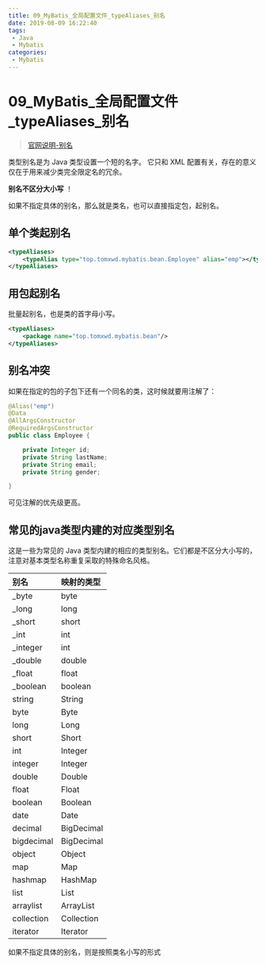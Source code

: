 ```yaml
---
title: 09_MyBatis_全局配置文件_typeAliases_别名
date: 2019-08-09 16:22:40
tags: 
 - Java
 - Mybatis
categories:
 - Mybatis
---
```


# 09_MyBatis\_全局配置文件\_typeAliases_别名

> [官网说明-别名](http://www.mybatis.org/mybatis-3/zh/configuration.html#typeAliases)

类型别名是为 Java 类型设置一个短的名字。 它只和 XML 配置有关，存在的意义仅在于用来减少类完全限定名的冗余。

**别名不区分大小写** ！

如果不指定具体的别名，那么就是类名，也可以直接指定包，起别名。



## 单个类起别名

```xml
<typeAliases>
    <typeAlias type="top.tomxwd.mybatis.bean.Employee" alias="emp"></typeAlias>
</typeAliases>
```



## 用包起别名

批量起别名，也是类的首字母小写。

```xml
<typeAliases>
    <package name="top.tomxwd.mybatis.bean"/>
</typeAliases>
```



## 别名冲突

如果在指定的包的子包下还有一个同名的类，这时候就要用注解了：

```java
@Alias("emp")
@Data
@AllArgsConstructor
@RequiredArgsConstructor
public class Employee {

    private Integer id;
    private String lastName;
    private String email;
    private String gender;

}
```

可见注解的优先级更高。



## 常见的java类型内建的对应类型别名

这是一些为常见的 Java 类型内建的相应的类型别名。它们都是不区分大小写的，注意对基本类型名称重复采取的特殊命名风格。

| 别名       | 映射的类型 |
| :--------- | :--------- |
| _byte      | byte       |
| _long      | long       |
| _short     | short      |
| _int       | int        |
| _integer   | int        |
| _double    | double     |
| _float     | float      |
| _boolean   | boolean    |
| string     | String     |
| byte       | Byte       |
| long       | Long       |
| short      | Short      |
| int        | Integer    |
| integer    | Integer    |
| double     | Double     |
| float      | Float      |
| boolean    | Boolean    |
| date       | Date       |
| decimal    | BigDecimal |
| bigdecimal | BigDecimal |
| object     | Object     |
| map        | Map        |
| hashmap    | HashMap    |
| list       | List       |
| arraylist  | ArrayList  |
| collection | Collection |
| iterator   | Iterator   |

如果不指定具体的别名，则是按照类名小写的形式